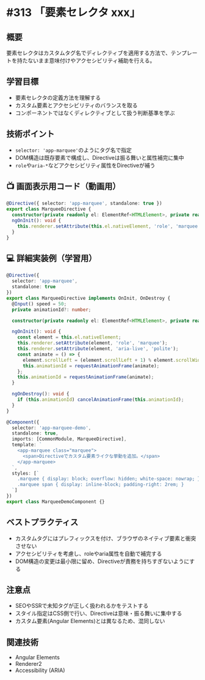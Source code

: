 # #313 「要素セレクタ xxx」

## 概要
要素セレクタはカスタムタグ名でディレクティブを適用する方法で、テンプレートを持たないまま意味付けやアクセシビリティ補助を行える。

## 学習目標
- 要素セレクタの定義方法を理解する
- カスタム要素とアクセシビリティのバランスを取る
- コンポーネントではなくディレクティブとして扱う判断基準を学ぶ

## 技術ポイント
- `selector: 'app-marquee'`のようにタグ名で指定
- DOM構造は既存要素で構成し、Directiveは振る舞いと属性補完に集中
- `role`や`aria-*`などアクセシビリティ属性をDirectiveが補う

## 📺 画面表示用コード（動画用）
```typescript
@Directive({ selector: 'app-marquee', standalone: true })
export class MarqueeDirective {
  constructor(private readonly el: ElementRef<HTMLElement>, private readonly renderer: Renderer2) {}
  ngOnInit(): void {
    this.renderer.setAttribute(this.el.nativeElement, 'role', 'marquee');
  }
}
```

## 💻 詳細実装例（学習用）
```typescript
@Directive({
  selector: 'app-marquee',
  standalone: true
})
export class MarqueeDirective implements OnInit, OnDestroy {
  @Input() speed = 50;
  private animationId?: number;

  constructor(private readonly el: ElementRef<HTMLElement>, private readonly renderer: Renderer2) {}

  ngOnInit(): void {
    const element = this.el.nativeElement;
    this.renderer.setAttribute(element, 'role', 'marquee');
    this.renderer.setAttribute(element, 'aria-live', 'polite');
    const animate = () => {
      element.scrollLeft = (element.scrollLeft + 1) % element.scrollWidth;
      this.animationId = requestAnimationFrame(animate);
    };
    this.animationId = requestAnimationFrame(animate);
  }

  ngOnDestroy(): void {
    if (this.animationId) cancelAnimationFrame(this.animationId);
  }
}

@Component({
  selector: 'app-marquee-demo',
  standalone: true,
  imports: [CommonModule, MarqueeDirective],
  template: `
    <app-marquee class="marquee">
      <span>Directiveでカスタム要素ライクな挙動を追加。</span>
    </app-marquee>
  `,
  styles: [`
    .marquee { display: block; overflow: hidden; white-space: nowrap; }
    .marquee span { display: inline-block; padding-right: 2rem; }
  `]
})
export class MarqueeDemoComponent {}
```

## ベストプラクティス
- カスタムタグにはプレフィックスを付け、ブラウザのネイティブ要素と衝突させない
- アクセシビリティを考慮し、roleやaria属性を自動で補完する
- DOM構造の変更は最小限に留め、Directiveが責務を持ちすぎないようにする

## 注意点
- SEOやSSRで未知タグが正しく扱われるかをテストする
- スタイル指定はCSS側で行い、Directiveは意味・振る舞いに集中する
- カスタム要素(Angular Elements)とは異なるため、混同しない

## 関連技術
- Angular Elements
- Renderer2
- Accessibility (ARIA)
